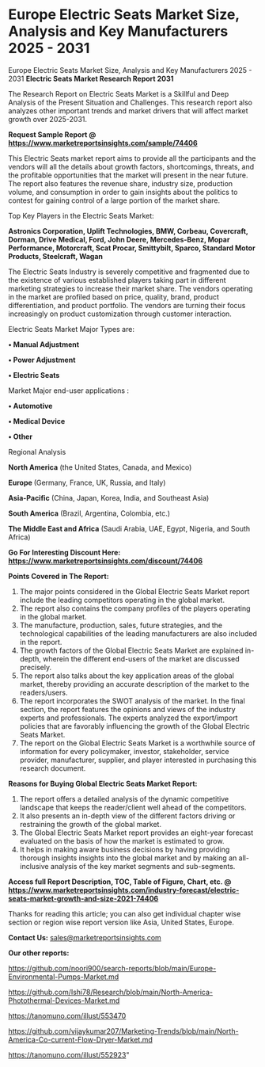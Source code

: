 # Europe Electric Seats Market Size, Analysis and Key Manufacturers 2025 - 2031
Europe Electric Seats Market Size, Analysis and Key Manufacturers 2025 - 2031
<strong>Electric Seats Market Research Report 2031</strong>

The Research Report on Electric Seats Market is a Skillful and Deep Analysis of the Present Situation and Challenges. This research report also analyzes other important trends and market drivers that will affect market growth over 2025-2031.

<strong>Request Sample Report @ <a href=https://www.marketreportsinsights.com/sample/74406>https://www.marketreportsinsights.com/sample/74406</a></strong>

This Electric Seats market report aims to provide all the participants and the vendors will all the details about growth factors, shortcomings, threats, and the profitable opportunities that the market will present in the near future. The report also features the revenue share, industry size, production volume, and consumption in order to gain insights about the politics to contest for gaining control of a large portion of the market share.

Top Key Players in the Electric Seats Market:

<strong>Astronics Corporation, Uplift Technologies, BMW, Corbeau, Covercraft, Dorman, Drive Medical, Ford, John Deere, Mercedes-Benz, Mopar Performance, Motorcraft, Scat Procar, Smittybilt, Sparco, Standard Motor Products, Steelcraft, Wagan</strong>

The Electric Seats Industry is severely competitive and fragmented due to the existence of various established players taking part in different marketing strategies to increase their market share. The vendors operating in the market are profiled based on price, quality, brand, product differentiation, and product portfolio. The vendors are turning their focus increasingly on product customization through customer interaction.

Electric Seats Market Major Types are:

<strong>• Manual Adjustment

• Power Adjustment

• Electric Seats</strong>

Market Major end-user applications :

<strong>• Automotive

• Medical Device

• Other</strong>

Regional Analysis

</u><strong><b>North America</b></strong> (the United States, Canada, and Mexico)

<strong><b>Europe </b></strong>(Germany, France, UK, Russia, and Italy)

<strong><b>Asia-Pacific</b></strong> (China, Japan, Korea, India, and Southeast Asia)

<strong><b>South America</b></strong> (Brazil, Argentina, Colombia, etc.)

<strong><b>The Middle East and Africa</b></strong> (Saudi Arabia, UAE, Egypt, Nigeria, and South Africa)

<strong>Go For Interesting Discount Here: <a href=https://www.marketreportsinsights.com/discount/74406>https://www.marketreportsinsights.com/discount/74406</a></strong>

<strong>Points Covered in The Report:</strong>
<ol>
  <li>The major points considered in the Global Electric Seats Market report include the leading competitors operating in the global market.</li>
  <li>The report also contains the company profiles of the players operating in the global market.</li>
  <li>The manufacture, production, sales, future strategies, and the technological capabilities of the leading manufacturers are also included in the report.</li>
  <li>The growth factors of the Global Electric Seats Market are explained in-depth, wherein the different end-users of the market are discussed precisely.</li>
  <li>The report also talks about the key application areas of the global market, thereby providing an accurate description of the market to the readers/users.</li>
  <li>The report incorporates the SWOT analysis of the market. In the final section, the report features the opinions and views of the industry experts and professionals. The experts analyzed the export/import policies that are favorably influencing the growth of the Global Electric Seats Market.</li>
  <li>The report on the Global Electric Seats Market is a worthwhile source of information for every policymaker, investor, stakeholder, service provider, manufacturer, supplier, and player interested in purchasing this research document.</li>
</ol>
<strong>Reasons for Buying Global Electric Seats Market Report:</strong>

<ol>
  <li>The report offers a detailed analysis of the dynamic competitive landscape that keeps the reader/client well ahead of the competitors.</li>
  <li>It also presents an in-depth view of the different factors driving or restraining the growth of the global market.</li>
  <li>The Global Electric Seats Market report provides an eight-year forecast evaluated on the basis of how the market is estimated to grow.</li>
  <li>It helps in making aware business decisions by having providing thorough insights insights into the global market and by making an all-inclusive analysis of the key market segments and sub-segments.</li>
</ol>
<strong>Access full Report Description, TOC, Table of Figure, Chart, etc. @ <a href=https://www.marketreportsinsights.com/industry-forecast/electric-seats-market-growth-and-size-2021-74406>https://www.marketreportsinsights.com/industry-forecast/electric-seats-market-growth-and-size-2021-74406</a></strong>


Thanks for reading this article; you can also get individual chapter wise section or region wise report version like Asia, United States, Europe.

<strong>Contact Us:</strong>
sales@marketreportsinsights.com

<strong>Our other reports:</strong>

<a href=https://github.com/noori900/search-reports/blob/main/Europe-Environmental-Pumps-Market.md>https://github.com/noori900/search-reports/blob/main/Europe-Environmental-Pumps-Market.md</a>

<a href=https://github.com/Ishi78/Research/blob/main/North-America-Photothermal-Devices-Market.md>https://github.com/Ishi78/Research/blob/main/North-America-Photothermal-Devices-Market.md</a>

<a href=https://tanomuno.com/illust/553470>https://tanomuno.com/illust/553470</a>

<a href=https://github.com/vijaykumar207/Marketing-Trends/blob/main/North-America-Co-current-Flow-Dryer-Market.md>https://github.com/vijaykumar207/Marketing-Trends/blob/main/North-America-Co-current-Flow-Dryer-Market.md</a>

<a href=https://tanomuno.com/illust/552923>https://tanomuno.com/illust/552923</a>"
